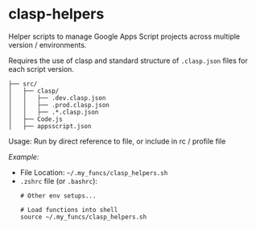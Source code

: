 # clasp-helpers

Helper scripts to manage Google Apps Script projects across multiple version / environments.

Requires the use of clasp and standard structure of `.clasp.json` files for each script version.

```
├── src/
│   ├── clasp/
│   │   ├── .dev.clasp.json
│   │   ├── .prod.clasp.json
│   │   ├── .*.clasp.json
│   ├── Code.js
│   ├── appsscript.json
```

Usage: Run by direct reference to file, or include in rc / profile file

_Example:_
- File Location: `~/.my_funcs/clasp_helpers.sh`
- `.zshrc` file (or `.bashrc`):
  ```shell
  # Other env setups...

  # Load functions into shell
  source ~/.my_funcs/clasp_helpers.sh
  ```
